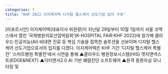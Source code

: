 ```yaml
---
categories: f
title: "KHF 2022 이지케어텍 디지털 헬스케어 선도기업 입지 구축"
---
```

[라포르시안] 이지케어텍(대표이사 위원량)이 지난달 29일부터 10월 1일까지 서울 코엑스에서 열린 ‘국제병원의료산업박람회’(K-HOSPITAL FAIR·KHF 2022)에 참가해 클라우드·인공지능(AI)·비대면 진료 등 핵심 기술을 접목한 솔루션을 선보이며 디지털 헬스케어 선도기업으로서의 입지를 다졌다. 이지케어텍은 KHF 기간 ‘디지털 헬스케어 특별전’ ‘스마트병원 특별전’에서 시연을 통해 ▲클라우드 병원정보시스템(HIS) 엣지앤넥스트(EDGE&NEXT) ▲닥터앤서2.0 AI 기반 폐렴진단 소프트웨어 ▲원격 중환자실 모니터링 및